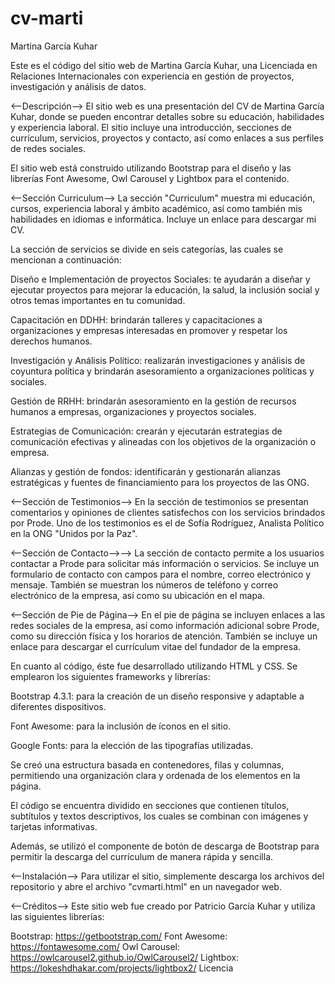 # cv-marti


Martina García Kuhar

Este es el código del sitio web de Martina García Kuhar, una Licenciada en Relaciones Internacionales con experiencia en gestión de proyectos, investigación y análisis de datos.

<--Descripción-->
El sitio web es una presentación del CV de Martina García Kuhar, donde se pueden encontrar detalles sobre su educación, habilidades y experiencia laboral. El sitio incluye una introducción, secciones de currículum, servicios, proyectos y contacto, así como enlaces a sus perfiles de redes sociales.

El sitio web está construido utilizando Bootstrap para el diseño y las librerías Font Awesome, Owl Carousel y Lightbox para el contenido.

<--Sección Curriculum-->
La sección "Curriculum" muestra mi educación, cursos, experiencia laboral y ámbito académico, así como también mis habilidades en idiomas e informática. Incluye un enlace para descargar mi CV.

<!--Sección de Servicios-->
La sección de servicios se divide en seis categorías, las cuales se mencionan a continuación:

Diseño e Implementación de proyectos Sociales: te ayudarán a diseñar y ejecutar proyectos para mejorar la educación, la salud, la inclusión social y otros temas importantes en tu comunidad.

Capacitación en DDHH: brindarán talleres y capacitaciones a organizaciones y empresas interesadas en promover y respetar los derechos humanos.

Investigación y Análisis Político: realizarán investigaciones y análisis de coyuntura política y brindarán asesoramiento a organizaciones políticas y sociales.

Gestión de RRHH: brindarán asesoramiento en la gestión de recursos humanos a empresas, organizaciones y proyectos sociales.

Estrategias de Comunicación: crearán y ejecutarán estrategias de comunicación efectivas y alineadas con los objetivos de la organización o empresa.

Alianzas y gestión de fondos: identificarán y gestionarán alianzas estratégicas y fuentes de financiamiento para los proyectos de las ONG.

<--Sección de Testimonios-->
En la sección de testimonios se presentan comentarios y opiniones de clientes satisfechos con los servicios brindados por Prode. Uno de los testimonios es el de Sofía Rodríguez, Analista Político en la ONG "Unidos por la Paz".

<--Sección de Contacto-->-->
La sección de contacto permite a los usuarios contactar a Prode para solicitar más información o servicios. Se incluye un formulario de contacto con campos para el nombre, correo electrónico y mensaje. También se muestran los números de teléfono y correo electrónico de la empresa, así como su ubicación en el mapa.

<--Sección de Pie de Página-->
En el pie de página se incluyen enlaces a las redes sociales de la empresa, así como información adicional sobre Prode, como su dirección física y los horarios de atención. También se incluye un enlace para descargar el currículum vitae del fundador de la empresa.
<!--Inicio del código-->
En cuanto al código, éste fue desarrollado utilizando HTML y CSS. Se emplearon los siguientes frameworks y librerías:

Bootstrap 4.3.1: para la creación de un diseño responsive y adaptable a diferentes dispositivos.

Font Awesome: para la inclusión de íconos en el sitio.

Google Fonts: para la elección de las tipografías utilizadas.

Se creó una estructura basada en contenedores, filas y columnas, permitiendo una organización clara y ordenada de los elementos en la página.

El código se encuentra dividido en secciones que contienen títulos, subtítulos y textos descriptivos, los cuales se combinan con imágenes y tarjetas informativas.

Además, se utilizó el componente de botón de descarga de Bootstrap para permitir la descarga del currículum de manera rápida y sencilla.

<--Instalación-->
Para utilizar el sitio, simplemente descarga los archivos del repositorio y abre el archivo "cvmarti.html" en un navegador web.


<--Créditos-->
Este sitio web fue creado por Patricio García Kuhar y utiliza las siguientes librerías:

Bootstrap: https://getbootstrap.com/
Font Awesome: https://fontawesome.com/
Owl Carousel: https://owlcarousel2.github.io/OwlCarousel2/
Lightbox: https://lokeshdhakar.com/projects/lightbox2/
Licencia


